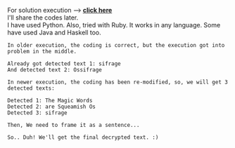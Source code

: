 For solution execution --><b> <a href="https://github.com/ashumeow/cryptography-I/tree/master/week-4/assignments/_ExtraCredits/solution-tests">click here</a>
</b><br>
I'll share the codes later. <br>
I have used Python. Also, tried with Ruby. It works in any language. Some have used Java and Haskell too.
```
In older execution, the coding is correct, but the execution got into problem in the middle.

Already got detected text 1: sifrage
And detected text 2: Ossifrage
```
```
In newer execution, the coding has been re-modified, so, we will get 3 detected texts:

Detected 1: The Magic Words
Detected 2: are Squeamish Os
Detected 3: sifrage

Then, We need to frame it as a sentence...

So.. Duh! We'll get the final decrypted text. :)
```

